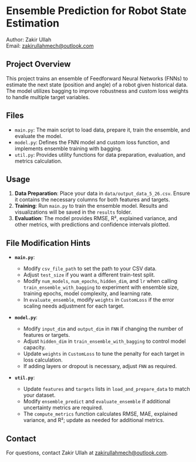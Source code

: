 
# Ensemble Prediction for Robot State Estimation

Author: Zakir Ullah  
Email: zakirullahmech@outlook.com  

## Project Overview

This project trains an ensemble of Feedforward Neural Networks (FNNs) to estimate the next state (position and angle) of a robot given historical data. The model utilizes bagging to improve robustness and custom loss weights to handle multiple target variables.

## Files

- `main.py`: The main script to load data, prepare it, train the ensemble, and evaluate the model.
- `model.py`: Defines the FNN model and custom loss function, and implements ensemble training with bagging.
- `util.py`: Provides utility functions for data preparation, evaluation, and metrics calculation.

## Usage

1. **Data Preparation**: Place your data in `data/output_data_5_26.csv`. Ensure it contains the necessary columns for both features and targets.
2. **Training**: Run `main.py` to train the ensemble model. Results and visualizations will be saved in the `results` folder.
3. **Evaluation**: The model provides RMSE, R², explained variance, and other metrics, with predictions and confidence intervals plotted.

## File Modification Hints

- **`main.py`**:
  - Modify `csv_file_path` to set the path to your CSV data.
  - Adjust `test_size` if you want a different train-test split.
  - Modify `num_models`, `num_epochs`, `hidden_dim`, and `lr` when calling `train_ensemble_with_bagging` to experiment with ensemble size, training epochs, model complexity, and learning rate.
  - In `evaluate_ensemble`, modify `weights` in `CustomLoss` if the error scaling needs adjustment for each target.

- **`model.py`**:
  - Modify `input_dim` and `output_dim` in `FNN` if changing the number of features or targets.
  - Adjust `hidden_dim` in `train_ensemble_with_bagging` to control model capacity.
  - Update `weights` in `CustomLoss` to tune the penalty for each target in loss calculation.
  - If adding layers or dropout is necessary, adjust `FNN` as required.

- **`util.py`**:
  - Update `features` and `targets` lists in `load_and_prepare_data` to match your dataset.
  - Modify `ensemble_predict` and `evaluate_ensemble` if additional uncertainty metrics are required.
  - The `compute_metrics` function calculates RMSE, MAE, explained variance, and R²; update as needed for additional metrics.

## Contact

For questions, contact Zakir Ullah at zakirullahmech@outlook.com.
